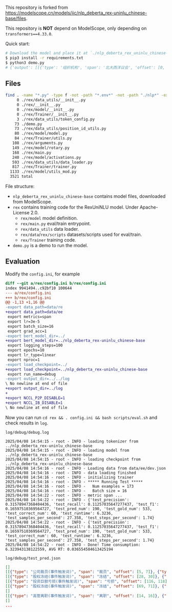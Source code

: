 This repository is forked from https://modelscope.cn/models/iic/nlp_deberta_rex-uninlu_chinese-base/files.

This repository is **NOT** depend on ModelScope, only depending on `transformers==4.33.0`.

Quick start:

```bash
# Download the model and place it at `./nlp_deberta_rex_uninlu_chinese-base`.
$ pip3 install -r requirements.txt
$ python3 demo.py
# {'output': [[{'type': '组织机构', 'span': '北大西洋议会', 'offset': [0, 6]}], [{'type': '地理位置', 'span': '西班牙', 'offset': [14, 17]}], [{'type': '地理位置', 'span': '巴塞罗那', 'offset': [17, 21]}]]}
```


## Files

```bash
find . -name "*.py" -type f -not -path "*.env*" -not -path "./nlp*" -exec wc -l {} + | sort -n
     0 ./rex/data_utils/__init__.py
     0 ./rex/__init__.py
     0 ./rex/model/__init__.py
     0 ./rex/Trainer/__init__.py
     3 ./rex/data_utils/token_config.py
    73 ./demo.py
    73 ./rex/data_utils/position_id_utils.py
    80 ./rex/model/model.py
    84 ./rex/Trainer/utils.py
   108 ./rex/arguments.py
   149 ./rex/model/rotary.py
   168 ./rex/main.py
   240 ./rex/model/activations.py
   593 ./rex/data_utils/data_loader.py
   817 ./rex/Trainer/trainer.py
  1133 ./rex/model/utils_mod.py
  3521 total
```

File structure:

- `nlp_deberta_rex_uninlu_chinese-base` contains model files, downloaded from ModelScope.
- `rex` contains training code for the RexUniNLU model. Under Apache-License 2.0.
  - `rex/model` model definition.
  - `rex/main.py` eval/train entrypoint.
  - `rex/data_utils` data loader.
  - `rex/data`/`rex/scripts` datasets/scripts used for eval/train.
  - `rex/Trainer` training code.
- `demo.py` is a demo to run the model.

## Evaluation

Modify the `config.ini`, for example

```diff
diff --git a/rex/config.ini b/rex/config.ini
index 9941494..c92bf10 100644
--- a/rex/config.ini
+++ b/rex/config.ini
@@ -1,13 +1,16 @@
-export data_path=data/re
+export data_path=data/ee
 export metrics=span
 export lr=3e-5
 export batch_size=16
 export grad_acc=1
-export bert_model_dir=../
+export bert_model_dir=../nlp_deberta_rex-uninlu_chinese-base
 export logging_steps=100
 export epochs=10
 export lr_type=linear
 export nproc=1
-export load_checkpoint=../
+export load_checkpoint=../nlp_deberta_rex-uninlu_chinese-base
 export run_name=debug
-export output_dir=../../log
\ No newline at end of file
+export output_dir=../log
+
+export NCCL_P2P_DISABLE=1
+export NCCL_IB_DISABLE=1
\ No newline at end of file
```

Now you can run `cd rex && . config.ini && bash scripts/eval.sh` and check results in `log`.

`log/debug/debug.log`

```log
2025/04/08 14:54:15 - root - INFO - loading tokenizer from ../nlp_deberta_rex-uninlu_chinese-base
2025/04/08 14:54:15 - root - INFO - loading model from ../nlp_deberta_rex-uninlu_chinese-base
2025/04/08 14:54:15 - root - INFO - loading checkpoint from ../nlp_deberta_rex-uninlu_chinese-base
2025/04/08 14:54:16 - root - INFO - Loading data from data/ee/dev.json
2025/04/08 14:54:16 - root - INFO - data loading finished
2025/04/08 14:54:16 - root - INFO - initializing trainer
2025/04/08 14:54:16 - root - INFO - ***** Running Test *****
2025/04/08 14:54:16 - root - INFO -   Num examples = 173
2025/04/08 14:54:16 - root - INFO -   Batch size = 16
2025/04/08 14:54:22 - root - INFO - metric span ...
2025/04/08 14:54:22 - root - INFO - {'test_precision': 0.31578947368404436, 'test_recall': 0.11257035647277437, 'test_f1': 0.16597510369564727, 'test_pred_num': 190, 'test_gold_num': 533, 'test_correct_num': 60, 'test_runtime': 6.3236, 'test_samples_per_second': 27.358, 'test_steps_per_second': 1.74}
2025/04/08 14:54:22 - root - INFO - {'test_precision': 0.31578947368404436, 'test_recall': 0.11257035647277437, 'test_f1': 0.16597510369564727, 'test_pred_num': 190, 'test_gold_num': 533, 'test_correct_num': 60, 'test_runtime': 6.3236, 'test_samples_per_second': 27.358, 'test_steps_per_second': 1.74}
2025/04/08 14:54:22 - root - INFO - Done! Time consumption: 6.323943138122559, AVG RT: 0.036554584613425194
```

`log/debug/test_pred.json`

```json
[]
[[{"type": "公司裁员(事件触发词)", "span": "裁员", "offset": [5, 7]}, {"type": "主体企业", "span": "可口可乐", "offset": [0, 4]}]]
[[{"type": "股权冻结(事件触发词)", "span": "冻结", "offset": [28, 30]}, {"type": "披露时间", "span": "2020年1月18日", "offset": [5, 15]}], [{"type": "股权冻结(事件触发词)", "span": "冻结", "offset": [28, 30]}, {"type": "主体企业", "span": "佛山市中基投资有限公司", "offset": [30, 41]}]]
[[{"type": "投资巨额亏损(事件触发词)", "span": "亏损", "offset": [116, 118]}, {"type": "披露时间", "span": "4月30日", "offset": [69, 74]}], [{"type": "高管离职(事件触发词)", "span": "辞职", "offset": [60, 62]}, {"type": "披露时间", "span": "4月30日", "offset": [69, 74]}], [{"type": "投资巨额亏损(事件触发词)", "span": "亏损", "offset": [116, 118]}, {"type": "主体企业", "span": "软银集团", "offset": [83, 87]}], [{"type": "高管离职(事件触发词)", "span": "辞职", "offset": [60, 62]}, {"type": "主体企业", "span": "WeWork", "offset": [105, 111]}]]
[[{"type": "股权冻结(事件触发词)", "span": "冻结", "offset": [69, 71]}, {"type": "披露时间", "span": "2018年10月11日", "offset": [5, 16]}], [{"type": "股权冻结(事件触发词)", "span": "冻结", "offset": [69, 71]}, {"type": "主体企业", "span": "重庆玖威医疗科技有限公司", "offset": [19, 31]}]]
[]
[[{"type": "高管离职(事件触发词)", "span": "离职", "offset": [14, 16]}, {"type": "主体企业", "span": "西藏珠峰资源股份有限公司", "offset": [65, 77]}]]
[]
...
```